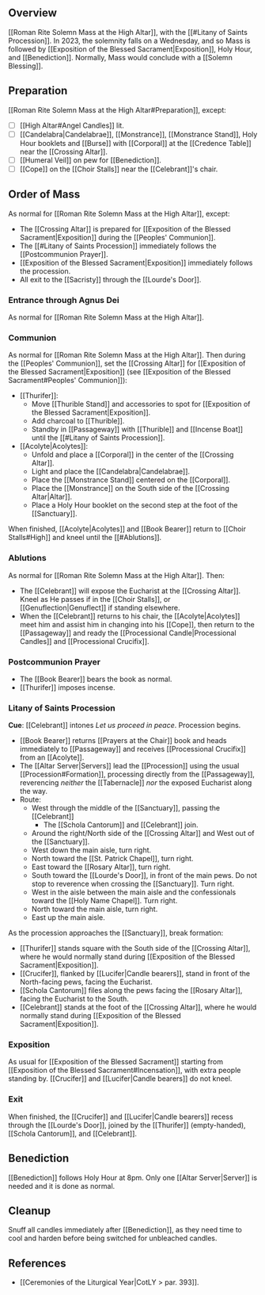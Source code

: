 ## Overview
[[Roman Rite Solemn Mass at the High Altar]], with the [[#Litany of Saints Procession]]. In 2023, the solemnity falls on a Wednesday, and so Mass is followed by [[Exposition of the Blessed Sacrament|Exposition]], Holy Hour, and [[Benediction]]. Normally, Mass would conclude with a [[Solemn Blessing]].

## Preparation
[[Roman Rite Solemn Mass at the High Altar#Preparation]], except:

- [ ] [[High Altar#Angel Candles]] lit.
- [ ] [[Candelabra|Candelabrae]], [[Monstrance]], [[Monstrance Stand]], Holy Hour booklets and [[Burse]] with [[Corporal]] at the [[Credence Table]] near the [[Crossing Altar]].
- [ ] [[Humeral Veil]] on pew for [[Benediction]].
- [ ] [[Cope]] on the [[Choir Stalls]] near the [[Celebrant]]'s chair.
## Order of Mass
As normal for [[Roman Rite Solemn Mass at the High Altar]], except:

- The [[Crossing Altar]] is prepared for [[Exposition of the Blessed Sacrament|Exposition]] during the [[Peoples' Communion]].
- The [[#Litany of Saints Procession]] immediately follows the [[Postcommunion Prayer]].
- [[Exposition of the Blessed Sacrament|Exposition]] immediately follows the procession.
- All exit to the [[Sacristy]] through the [[Lourde's Door]].

### Entrance through Agnus Dei
As normal for [[Roman Rite Solemn Mass at the High Altar]].

### Communion
As normal for [[Roman Rite Solemn Mass at the High Altar]]. Then during the [[Peoples' Communion]], set the [[Crossing Altar]] for [[Exposition of the Blessed Sacrament|Exposition]] (see [[Exposition of the Blessed Sacrament#Peoples' Communion]]):

- [[Thurifer]]:
	- Move [[Thurible Stand]] and accessories to spot for [[Exposition of the Blessed Sacrament|Exposition]].
	- Add charcoal to [[Thurible]].
	- Standby in [[Passageway]] with [[Thurible]] and [[Incense Boat]] until the [[#Litany of Saints Procession]].
- [[Acolyte|Acolytes]]:
	- Unfold and place a [[Corporal]] in the center of the [[Crossing Altar]].
	- Light and place the [[Candelabra|Candelabrae]].
	- Place the [[Monstrance Stand]] centered on the [[Corporal]].
	- Place the [[Monstrance]] on the South side of the [[Crossing Altar|Altar]].
	- Place a Holy Hour booklet on the second step at the foot of the [[Sanctuary]].

When finished, [[Acolyte|Acolytes]] and [[Book Bearer]] return to [[Choir Stalls#High]] and kneel until the [[#Ablutions]].

### Ablutions
As normal for [[Roman Rite Solemn Mass at the High Altar]]. Then:

- The [[Celebrant]] will expose the Eucharist at the [[Crossing Altar]]. Kneel as He passes if in the [[Choir Stalls]], or [[Genuflection|Genuflect]] if standing elsewhere.
- When the [[Celebrant]] returns to his chair, the [[Acolyte|Acolytes]] meet him and assist him in changing into his [[Cope]], then return to the [[Passageway]] and ready the [[Processional Candle|Processional Candles]] and [[Processional Crucifix]].
 
### Postcommunion Prayer
- The [[Book Bearer]] bears the book as normal.
- [[Thurifer]] imposes incense.

### Litany of Saints Procession
**Cue**: [[Celebrant]] intones _Let us proceed in peace_. Procession begins.

- [[Book Bearer]] returns [[Prayers at the Chair]] book and heads immediately to [[Passageway]] and receives [[Processional Crucifix]] from an [[Acolyte]].
- The [[Altar Server|Servers]] lead the [[Procession]] using the usual [[Procession#Formation]], processing directly from the [[Passageway]], reverencing _neither_ the [[Tabernacle]] _nor_ the exposed Eucharist along the way.
- Route:
	- West through the middle of the [[Sanctuary]], passing the [[Celebrant]]
		- The [[Schola Cantorum]] and [[Celebrant]] join.
	- Around the right/North side of the [[Crossing Altar]] and West out of the [[Sanctuary]].
	- West down the main aisle, turn right.
	- North toward the [[St. Patrick Chapel]], turn right.
	- East toward the [[Rosary Altar]], turn right.
	- South toward the [[Lourde's Door]], in front of the main pews. Do not stop to reverence when crossing the [[Sanctuary]]. Turn right.
	- West in the aisle between the main aisle and the confessionals toward the [[Holy Name Chapel]]. Turn right.
	- North toward the main aisle, turn right.
	- East up the main aisle.

As the procession approaches the [[Sanctuary]], break formation:

- [[Thurifer]] stands square with the South side of the [[Crossing Altar]], where he would normally stand during [[Exposition of the Blessed Sacrament|Exposition]].
- [[Crucifer]], flanked by [[Lucifer|Candle bearers]], stand in front of the North-facing pews, facing the Eucharist.
- [[Schola Cantorum]] files along the pews facing the [[Rosary Altar]], facing the Eucharist to the South.
- [[Celebrant]] stands at the foot of the [[Crossing Altar]], where he would normally stand during [[Exposition of the Blessed Sacrament|Exposition]].

### Exposition
As usual for [[Exposition of the Blessed Sacrament]] starting from [[Exposition of the Blessed Sacrament#Incensation]], with extra people standing by. [[Crucifer]] and [[Lucifer|Candle bearers]] do not kneel.

### Exit
When finished, the [[Crucifer]] and [[Lucifer|Candle bearers]] recess through the [[Lourde's Door]], joined by the [[Thurifer]] (empty-handed), [[Schola Cantorum]], and [[Celebrant]].

## Benediction
[[Benediction]] follows Holy Hour at 8pm. Only one [[Altar Server|Server]] is needed and it is done as normal.

## Cleanup
Snuff all candles immediately after [[Benediction]], as they need time to cool and harden before being switched for unbleached candles.

## References
- [[Ceremonies of the Liturgical Year|CotLY > par. 393]].
